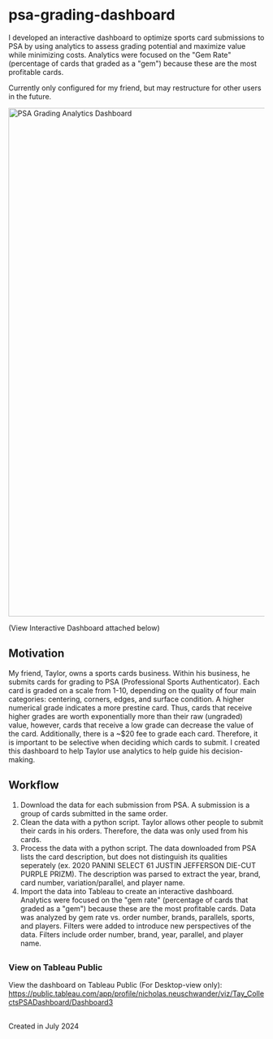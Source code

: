 # psa-grading-dashboard

I developed an interactive dashboard to optimize sports card submissions to PSA by using analytics to assess grading potential and maximize value while minimizing costs. Analytics were focused on the "Gem Rate" (percentage of cards that graded as a "gem") because these are the most profitable cards.

Currently only configured for my friend, but may restructure for other users in the future.

<img src="https://github.com/user-attachments/assets/bae9965d-ddf1-421a-8230-8cf000d5bd24" alt="PSA Grading Analytics Dashboard" width="1000">

(View Interactive Dashboard attached below)

## Motivation

My friend, Taylor, owns a sports cards business. Within his business, he submits cards for grading to PSA (Professional Sports Authenticator). Each card is graded on a scale from 1-10, depending on the quality of four main categories: centering, corners, edges, and surface condition. A higher numerical grade indicates a more prestine card. Thus, cards that receive higher grades are worth exponentially more than their raw (ungraded) value, however, cards that receive a low grade can decrease the value of the card. Additionally, there is a ~$20 fee to grade each card. Therefore, it is important to be selective when deciding which cards to submit. I created this dashboard to help Taylor use analytics to help guide his decision-making.

## Workflow
1. Download the data for each submission from PSA. A submission is a group of cards submitted in the same order.
2. Clean the data with a python script. Taylor allows other people to submit their cards in his orders. Therefore, the data was only used from his cards.
3. Process the data with a python script. The data downloaded from PSA lists the card description, but does not distinguish its qualities seperately (ex. 2020 PANINI SELECT 61 JUSTIN JEFFERSON DIE-CUT PURPLE PRIZM). The description was parsed to extract the year, brand, card number, variation/parallel, and player name.
4. Import the data into Tableau to create an interactive dashboard. Analytics were focused on the "gem rate" (percentage of cards that graded as a "gem") because these are the most profitable cards. Data was analyzed by gem rate vs. order number, brands, parallels, sports, and players. Filters were added to introduce new perspectives of the data. Filters include order number, brand, year, parallel, and player name.

##

### View on Tableau Public

View the dashboard on Tableau Public (For Desktop-view only):
https://public.tableau.com/app/profile/nicholas.neuschwander/viz/Tay_CollectsPSADashboard/Dashboard3

##

Created in July 2024
